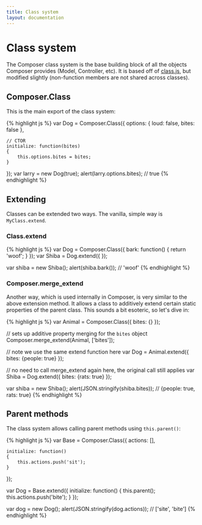 ```yaml
---
title: Class system
layout: documentation
---
```


# Class system

The Composer class system is the base building block of all the objects Composer
provides (Model, Controller, etc). It is based off of [class.js](https://github.com/kilhage/class.js),
but modified slightly (non-function members are not shared across classes).

## Composer.Class

This is the main export of the class system:

{% highlight js %}
var Dog = Composer.Class({
    options: {
        loud: false,
        bites: false
    },

    // CTOR
    initialize: function(bites)
    {
        this.options.bites = bites;
    }
});
var larry = new Dog(true);
alert(larry.options.bites);  // true
{% endhighlight %}

## Extending

Classes can be extended two ways. The vanilla, simple way is `MyClass.extend`.

### Class.extend
{% highlight js %}
var Dog = Composer.Class({
    bark: function() { return 'woof'; }
});
var Shiba = Dog.extend({ });

var shiba = new Shiba();
alert(shiba.bark());   // 'woof'
{% endhighlight %}

### Composer.merge\_extend
Another way, which is used internally in Composer, is very similar to the above
extension method. It allows a class to additively extend certain static
properties of the parent class. This sounds a bit esoteric, so let's dive in:

{% highlight js %}
var Animal = Composer.Class({
    bites: {}
});

// sets up additive property merging for the `bites` object
Composer.merge_extend(Animal, ['bites']);

// note we use the same extend function here
var Dog = Animal.extend({
    bites: {people: true}
});

// no need to call merge_extend again here, the original call still applies
var Shiba = Dog.extend({
    bites: {rats: true}
});

var shiba = new Shiba();
alert(JSON.stringify(shiba.bites));  // {people: true, rats: true}
{% endhighlight %}

## Parent methods

The class system allows calling parent methods using `this.parent()`:

{% highlight js %}
var Base = Composer.Class({
    actions: [],

    initialize: function()
    {
        this.actions.push('sit');
    }
});

var Dog = Base.extend({
    initialize: function()
    {
        this.parent();
        this.actions.push('bite');
    }
});

var dog = new Dog();
alert(JSON.stringify(dog.actions));  // ['site', 'bite']
{% endhighlight %}

